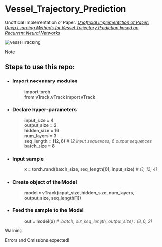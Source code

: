 # Vessel_Trajectory_Prediction

Unofficial Implementation of Paper: _[Unofficial Implementation of Paper: Deep Learning Methods for Vessel Trajectory Prediction based on Recurrent Neural Networks](https://ieeexplore.ieee.org/document/9492102)_

![vesselTracking](https://github.com/user-attachments/assets/8dd6ef95-6084-4a32-8e5a-27651a37f904)

> [!NOTE]
## Steps to use this repo:

- ### Import necessary modules
  > __import torch__ \
  > __from vTrack.vTrack import vTrack__

- ### Declare hyper-parameters
  > __input_size = 4__ \
  > __output_size = 2__ \
  > __hidden_size = 16__ \
  > __num_layers = 3__ \
  > __seq_length = (12, 6)__ _# 12 input sequences, 6 output sequences_ \
  > __batch_size = 8__

- ### Input sample 
  > __x = torch.rand(batch_size, seq_length[0], input_size)__ _# (8, 12, 4)_

- ### Create object of the Model
  > __model = vTrack(input_size, hidden_size, num_layers, output_size, seq_length[1])__

- ### Feed the sample to the Model
  > __out = model(x)__ _# (batch, out_seq_length, output_size) : (8, 6, 2)_

> [!WARNING]
  > Errors and Omissions expected!

